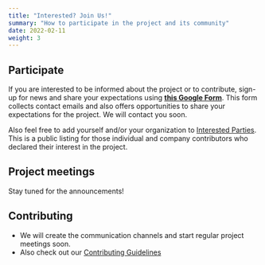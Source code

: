 ```yaml
---
title: "Interested? Join Us!"
summary: "How to participate in the project and its community"
date: 2022-02-11
weight: 3
---
```


## Participate

If you are interested to be informed about the project or to contribute,
sign-up for news and share your expectations using
**[this Google Form](https://bit.ly/openfeature-signup)**.
This form collects contact emails and also offers opportunities to share your expectations for the project.
We will contact you soon.

Also feel free to add yourself and/or your organization to
[Interested Parties](https://github.com/openfeatureflags/governance/blob/main/interested-parties.md).
This is a public listing for those individual and company contributors
who declared their interest in the project.

## Project meetings

Stay tuned for the announcements!

## Contributing

* We will create the communication channels and start regular project meetings soon.
* Also check out our [Contributing Guidelines](https://github.com/openfeatureflags/.github/blob/main/CONTRIBUTING.md)
